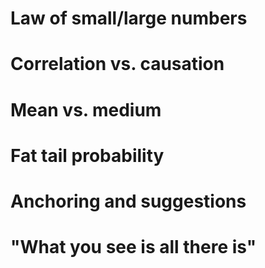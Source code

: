 # Law of small/large numbers

# Correlation vs. causation

# Mean vs. medium

# Fat tail probability

# Anchoring and suggestions

# "What you see is all there is"
